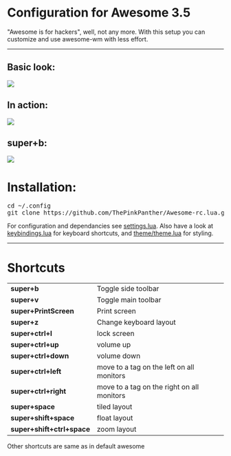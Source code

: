 <h1>
 Configuration for Awesome 3.5
</h1>

"Awesome is for hackers", well, not any more. With this setup you can customize and use awesome-wm with less effort. 

<hr/>

<h2>Basic look:</h2>
<img src="https://raw.githubusercontent.com/ThePinkPanther/Awesome-rc.lua/master/screenshots/Screenshot%202015-07-09%2002%3A34.png"/>
<h2>In action:</h2>
<img src="https://raw.githubusercontent.com/ThePinkPanther/Awesome-rc.lua/master/screenshots/Screenshot%202015-07-09%2002%3A37.png"/>
<h2>super+b:</h2>
<img src="https://raw.githubusercontent.com/ThePinkPanther/Awesome-rc.lua/master/screenshots/Screenshot%202015-07-09%2002%3A38.png"/>

<h1>
  Installation:
</h1>

<pre>
cd ~/.config
git clone https://github.com/ThePinkPanther/Awesome-rc.lua.git awesome
</pre>

For configuration and dependancies see <a href="https://github.com/ThePinkPanther/Awesome-rc.lua/blob/master/settings.lua">settings.lua</a>. Also have a look at <a href="https://github.com/ThePinkPanther/MinimalAwesome/blob/master/keybindings.lua">keybindings.lua</a> for keyboard shortcuts, and <a href="https://github.com/ThePinkPanther/MinimalAwesome/blob/master/theme/theme.lua">theme/theme.lua</a> for styling.



<hr/>

<h1>
  Shortcuts
</h1>
<table>
<tr>
   <td>
     <strong>
       super+b
     </strong>
   </td>
   <td>
     Toggle side toolbar
   </td>
 </tr>
<tr>
   <td>
     <strong>
       super+v
     </strong>
   </td>
   <td>
     Toggle main toolbar
   </td>
 </tr>
 <tr>
    <td>
      <strong>
        super+PrintScreen
      </strong>
    </td>
    <td>
      Print screen
    </td>
  </tr>
 <tr>
   <td>
     <strong>
       super+z
     </strong>
   </td>
   <td>
     Change keyboard layout
   </td>
 </tr>
 <tr>
   <td>
     <strong>
       super+ctrl+l
     </strong>
   </td>
   <td>
     lock screen
   </td>
 </tr>
 <tr>
   <td>
     <strong>
       super+ctrl+up
     </strong>
   </td>
   <td>
     volume up
   </td>
 </tr>
 <tr>
   <td>
     <strong>
       super+ctrl+down
     </strong>
   </td>
   <td>
     volume down
   </td>
 </tr>
 <tr>
   <td>
     <strong>
       super+ctrl+left
     </strong>
   </td>
   <td>
     move to a tag on the left on all monitors
   </td>
 </tr>
 <tr>
   <td>
     <strong>
       super+ctrl+right
     </strong>
   </td>
   <td>
     move to a tag on the right on all monitors
   </td>
 </tr>
 <tr>
   <td>
     <strong>
       super+space
     </strong>
   </td>
   <td>
     tiled layout
   </td>
 </tr>
 <tr>
   <td>
     <strong>
       super+shift+space
     </strong>
   </td>
   <td>
     float layout
   </td>
 </tr>
 <tr>
   <td>
     <strong>
       super+shift+ctrl+space
     </strong>
   </td>
   <td>
     zoom layout
   </td>
 </tr>
</table>
Other shortcuts are same as in default awesome
